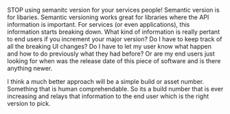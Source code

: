 STOP using semanitc version for your services people! Semantic version is for libaries. Semantic versioning works great for libraries where the API information is important. For services (or even applications), this information starts breaking down. What kind of information is really pertant to end users if you increment your major version? Do I have to keep track of all the breaking UI changes? Do I have to let my user know what happen and how to do previously what they had before? Or are my end users just looking for when was the release date of this piece of software and is there anything newer. 

I think a much better approach will be a simple build or asset number. Something that is human comprehendable. So its a build number that is ever increasing and relays that information to the end user which is the right version to pick.  
